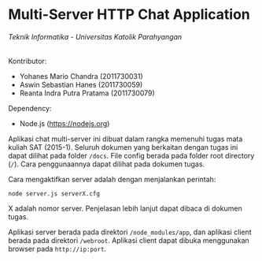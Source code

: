 # Multi-Server HTTP Chat Application
###### Teknik Informatika - Universitas Katolik Parahyangan

Kontributor:
* Yohanes Mario Chandra (2011730031)
* Aswin Sebastian Hanes (2011730059)
* Reanta Indra Putra Pratama (2011730079)

Dependency:
* Node.js (https://nodejs.org)

Aplikasi chat multi-server ini dibuat dalam rangka memenuhi tugas mata kuliah SAT (2015-1). Seluruh dokumen yang berkaitan dengan tugas ini dapat dilihat pada folder `/docs`. File config berada pada folder root directory (`/`). Cara penggunaannya dapat dilihat pada dokumen tugas.

Cara mengaktifkan server adalah dengan menjalankan perintah:

    node server.js serverX.cfg

X adalah nomor server. Penjelasan lebih lanjut dapat dibaca di dokumen tugas.

Aplikasi server berada pada direktori `/node_modules/app`, dan aplikasi client berada pada direktori `/webroot`. Aplikasi client dapat dibuka menggunakan browser pada `http://ip:port`.
